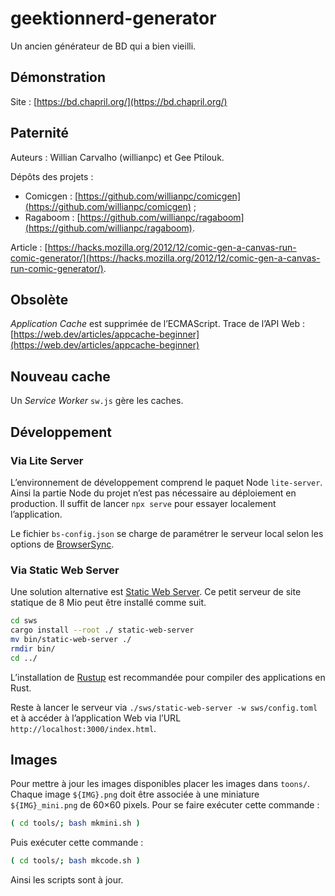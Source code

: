 # geektionnerd-generator

Un ancien générateur de BD qui a bien vieilli.

## Démonstration

Site : [https://bd.chapril.org/](https://bd.chapril.org/)

## Paternité

Auteurs : Willian Carvalho (willianpc) et Gee Ptilouk.

Dépôts des projets :
* Comicgen : [https://github.com/willianpc/comicgen](https://github.com/willianpc/comicgen) ;
* Ragaboom : [https://github.com/willianpc/ragaboom](https://github.com/willianpc/ragaboom).

Article : [https://hacks.mozilla.org/2012/12/comic-gen-a-canvas-run-comic-generator/](https://hacks.mozilla.org/2012/12/comic-gen-a-canvas-run-comic-generator/).

## Obsolète

*Application Cache* est supprimée de l’ECMAScript.
Trace de l’API Web : [https://web.dev/articles/appcache-beginner](https://web.dev/articles/appcache-beginner)

## Nouveau cache

Un *Service Worker* `sw.js` gère les caches.

## Développement

### Via Lite Server

L’environnement de développement comprend le paquet Node `lite-server`.
Ainsi la partie Node du projet n’est pas nécessaire au déploiement en production.
Il suffit de lancer `npx serve` pour essayer localement l’application.

Le fichier `bs-config.json` se charge de paramétrer le serveur local selon les options de [BrowserSync](https://browsersync.io/docs/options "Site Web").

### Via Static Web Server

Une solution alternative est [Static Web Server](https://static-web-server.net/ "Site Web"). Ce petit serveur de site statique de 8 Mio peut être installé comme suit.

```bash
cd sws
cargo install --root ./ static-web-server
mv bin/static-web-server ./
rmdir bin/
cd ../
```
L’installation de [Rustup](https://rustup.rs/) est recommandée pour compiler des applications en Rust.

Reste à lancer le serveur via `./sws/static-web-server -w sws/config.toml` et à accéder à l’application Web via l’URL `http://localhost:3000/index.html`.

## Images

Pour mettre à jour les images disponibles placer les images dans `toons/`.
Chaque image `${IMG}.png` doit être associée à une miniature `${IMG}_mini.png` de 60×60 pixels.
Pour se faire exécuter cette commande :
```bash
( cd tools/; bash mkmini.sh )
```

Puis exécuter cette commande :
```bash
( cd tools/; bash mkcode.sh )
```
Ainsi les scripts sont à jour.